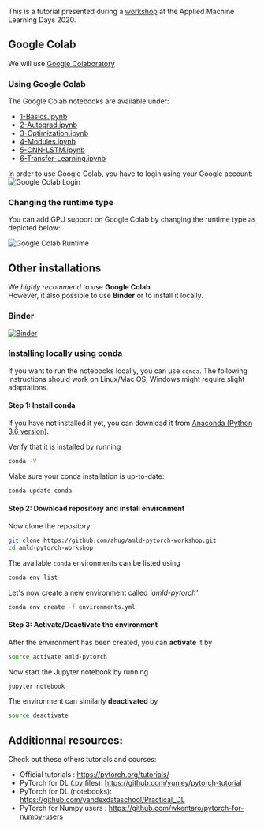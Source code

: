 This is a tutorial presented during a [workshop](https://appliedmldays.org/workshops/pytorch-tutorial) at the Applied Machine Learning Days 2020.

## Google Colab
We will use [Google Colaboratory](https://colab.research.google.com)

### Using Google Colab
The Google Colab notebooks are available under:
- [1-Basics.ipynb](https://colab.research.google.com/github/ahug/amld-pytorch-workshop/blob/master/1-Basics.ipynb)
- [2-Autograd.ipynb](https://colab.research.google.com/github/ahug/amld-pytorch-workshop/blob/master/2-Autograd.ipynb)
- [3-Optimization.ipynb](https://colab.research.google.com/github/ahug/amld-pytorch-workshop/blob/master/3-Optimization.ipynb)
- [4-Modules.ipynb](https://colab.research.google.com/github/ahug/amld-pytorch-workshop/blob/master/4-Modules.ipynb)
- [5-CNN-LSTM.ipynb](https://colab.research.google.com/github/ahug/amld-pytorch-workshop/blob/master/5-CNN-LSTM.ipynb)
- [6-Transfer-Learning.ipynb](https://colab.research.google.com/github/ahug/amld-pytorch-workshop/blob/master/6-Transfer-Learning.ipynb)


In order to use Google Colab, you have to login using your Google account:
![Google Colab Login](figures/colab-connect.png)

### Changing the runtime type
You can add GPU support on Google Colab by changing the runtime type as depicted below:

![Google Colab Runtime](figures/colab-runtime.png)
<br />

## Other installations

We _highly recommend_ to use **Google Colab**.  
However, it also possible to use **Binder** or to install it locally.

### Binder
[![Binder](https://mybinder.org/badge_logo.svg)](https://mybinder.org/v2/gh/theevann/amld-pytorch-workshop/master) 
<br />

### Installing locally using conda
If you want to run the notebooks locally, you can use `conda`. The following instructions
should work on Linux/Mac OS, Windows might require slight adaptations.

#### Step 1: Install conda
If you have not installed it yet, you can download it from [Anaconda (Python 3.6 version)](https://www.anaconda.com/download/#linux).

Verify that it is installed by running
```bash
conda -V
```

Make sure your conda installation is up-to-date:
```bash
conda update conda
```

#### Step 2: Download repository and install environment
Now clone the repository:
```bash
git clone https://github.com/ahug/amld-pytorch-workshop.git
cd amld-pytorch-workshop
```

The available `conda` environments can be listed using
```bash
conda env list
```

Let's now create a new environment called _'amld-pytorch'_.
```bash
conda env create -f environments.yml
```


#### Step 3: Activate/Deactivate the environment
After the environment has been created, you can **activate** it by
```bash
source activate amld-pytorch
```

Now start the Jupyter notebook by running
```bash
jupyter notebook
```

The environment can similarly **deactivated** by
```bash
source deactivate
```

## Additionnal resources:
Check out these others tutorials and courses:
- Official tutorials : https://pytorch.org/tutorials/
- PyTorch for DL (.py files): https://github.com/yunjey/pytorch-tutorial
- PyTorch for DL (notebooks): https://github.com/yandexdataschool/Practical_DL
- PyTorch for Numpy users : https://github.com/wkentaro/pytorch-for-numpy-users
